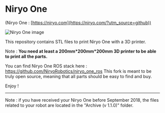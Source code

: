 # Niryo One

(Niryo One : [https://niryo.com](https://niryo.com/?utm_source=github))

![Niryo One image](https://niryo.com/wp-content/uploads/2018/09/niryo_one_with_gripper1.jpg)

This repository contains STL files to print Niryo One with a 3D printer.

Note : **You need at least a 200mm\*200mm\*200mm 3D printer to be able to print all the parts.**

You can find Niryo One ROS stack here : https://github.com/NiryoRobotics/niryo_one_ros 
This fork is meant to be truly open source, meaning that all parts should be easy to find and buy. 

Enjoy !

---

Note : if you have received your Niryo One before September 2018, the files related to your robot are located in the "Archive (v 1.1.0)" folder.
